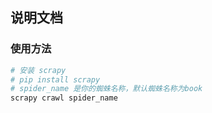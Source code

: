 ## 说明文档

### 使用方法
```python
# 安装 scrapy
# pip install scrapy
# spider_name 是你的蜘蛛名称，默认蜘蛛名称为book
scrapy crawl spider_name
```